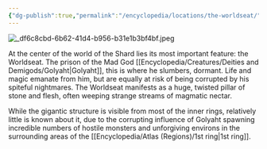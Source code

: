 ```yaml
---
{"dg-publish":true,"permalink":"/encyclopedia/locations/the-worldseat/"}
---
```


![_df6c8cbd-6b62-41d4-b956-b31e1b3bf4bf.jpeg](/img/user/Images/_df6c8cbd-6b62-41d4-b956-b31e1b3bf4bf.jpeg)

At the center of the world of the Shard lies its most important feature: the Worldseat. The prison of the Mad God [[Encyclopedia/Creatures/Deities and Demigods/Golyaht\|Golyaht]], this is where he slumbers, dormant. Life and magic emanate from him, but are equally at risk of being corrupted by his spiteful nightmares. The Worldseat manifests as a huge, twisted pillar of stone and flesh, often weeping strange streams of magmatic nectar.
 
While the gigantic structure is visible from most of the inner rings, relatively little is known about it, due to the corrupting influence of Golyaht spawning incredible numbers of hostile monsters and unforgiving environs in the surrounding areas of the [[Encyclopedia/Atlas (Regions)/1st ring\|1st ring]].